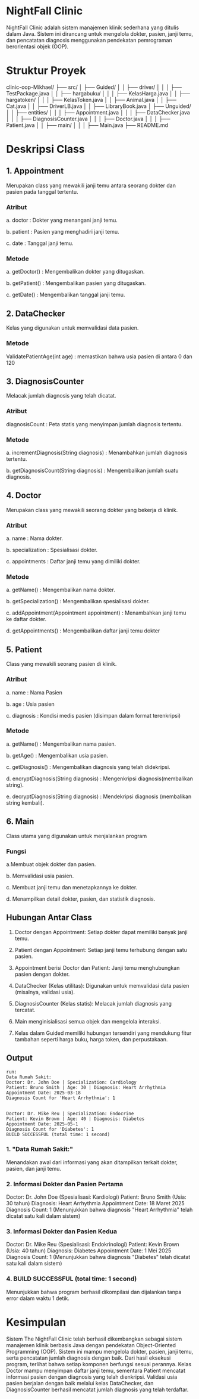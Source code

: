 # NightFall Clinic 
NightFall Clinic adalah sistem manajemen klinik sederhana yang ditulis dalam Java. 
Sistem ini dirancang untuk mengelola dokter, pasien, janji temu, dan pencatatan diagnosis menggunakan pendekatan pemrograman berorientasi objek (OOP).

# Struktur Proyek
clinic-oop-Mikhael/
├── src/
│   ├── Guided/
│   │   ├── driver/
│   │   │   ├── TestPackage.java
│   │   ├── hargabuku/
│   │   │   ├── KelasHarga.java
│   │   ├── hargatoken/
│   │   │   ├── KelasToken.java
│   │   ├── Animal.java
│   │   ├── Cat.java
│   │   ├── DriverLB.java
│   │   ├── LibraryBook.java
│   ├── Unguided/
│   │   ├── entities/
│   │   │   ├── Appointment.java
│   │   │   ├── DataChecker.java
│   │   │   ├── DiagnosisCounter.java
│   │   │   ├── Doctor.java
│   │   │   ├── Patient.java
│   │   ├── main/
│   │   │   ├── Main.java
├── README.md

# Deskripsi Class
## 1. Appointment
Merupakan class yang mewakili janji temu antara seorang dokter dan pasien pada tanggal tertentu.

### Atribut
a. doctor : Dokter yang menangani janji temu.

b. patient : Pasien yang menghadiri janji temu.

c. date : Tanggal janji temu.

### Metode 
a. getDoctor() : Mengembalikan dokter yang ditugaskan.

b. getPatient() : Mengembalikan pasien yang ditugaskan.

c. getDate() : Mengembalikan tanggal janji temu.

## 2. DataChecker
Kelas yang digunakan untuk memvalidasi data pasien.
### Metode
ValidatePatientAge(int age) : memastikan bahwa usia pasien di antara 0 dan 120

## 3. DiagnosisCounter
Melacak jumlah diagnosis yang telah dicatat.
### Atribut
diagnosisCount : Peta statis yang menyimpan jumlah diagnosis tertentu.
### Metode
a. incrementDiagnosis(String diagnosis) : Menambahkan jumlah diagnosis tertentu.

b. getDiagnosisCount(String diagnosis) : Mengembalikan jumlah suatu diagnosis.

## 4. Doctor 
Merupakan class yang mewakili seorang dokter yang bekerja di klinik.
### Atribut
a. name : Nama dokter.

b. specialization : Spesialisasi dokter.

c. appointments : Daftar janji temu yang dimiliki dokter.
### Metode
a. getName() : Mengembalikan nama dokter.

b. getSpecialization() : Mengembalikan spesialisasi dokter.

c. addAppointment(Appointment appointment) : Menambahkan janji temu ke daftar dokter.

d. getAppointments() : Mengembalikan daftar janji temu dokter

## 5. Patient
Class yang mewakili seorang pasien di klinik.
### Atribut
a. name : Nama Pasien

b. age : Usia pasien

c. diagnosis : Kondisi medis pasien (disimpan dalam format terenkripsi)

### Metode 
a. getName() : Mengembalikan nama pasien.

b. getAge() : Mengembalikan usia pasien.

c. getDiagnosis() : Mengembalikan diagnosis yang telah didekripsi.

d. encryptDiagnosis(String diagnosis) : Mengenkripsi diagnosis(membalikan string).

e. decryptDiagnosis(String diagnosis) : Mendekripsi diagnosis (membalikan string kembali).

## 6. Main
Class utama yang digunakan untuk menjalankan program
### Fungsi 
a.Membuat objek dokter dan pasien.

b. Memvalidasi usia pasien.

c. Membuat janji temu dan menetapkannya ke dokter.

d. Menampilkan detail dokter, pasien, dan statistik diagnosis.

## Hubungan Antar Class
1. Doctor dengan Appointment: Setiap dokter dapat memiliki banyak janji temu.

2. Patient dengan Appointment: Setiap janji temu terhubung dengan satu pasien.

3. Appointment berisi Doctor dan Patient: Janji temu menghubungkan pasien dengan dokter.

4. DataChecker (Kelas utilitas): Digunakan untuk memvalidasi data pasien (misalnya, validasi usia).

5. DiagnosisCounter (Kelas statis): Melacak jumlah diagnosis yang tercatat.

6. Main menginisialisasi semua objek dan mengelola interaksi.

7. Kelas dalam Guided memiliki hubungan tersendiri yang mendukung fitur tambahan seperti harga buku, harga token, dan perpustakaan.

## Output
```
run:
Data Rumah Sakit:
Doctor: Dr. John Doe | Specialization: Cardiology
Patient: Bruno Smith | Age: 30 | Diagnosis: Heart Arrhythmia
Appointment Date: 2025-03-18
Diagnosis Count for 'Heart Arrhythmia': 1


Doctor: Dr. Mike Reu | Specialization: Endocrine
Patient: Kevin Brown | Age: 40 | Diagnosis: Diabetes
Appointment Date: 2025-05-1
Diagnosis Count for 'Diabetes': 1
BUILD SUCCESSFUL (total time: 1 second)
```
### 1. "Data Rumah Sakit:"
Menandakan awal dari informasi yang akan ditampilkan terkait dokter, pasien, dan janji temu.

### 2. Informasi Dokter dan Pasien Pertama
Doctor: Dr. John Doe (Spesialisasi: Kardiologi)
Patient: Bruno Smith (Usia: 30 tahun)
Diagnosis: Heart Arrhythmia
Appointment Date: 18 Maret 2025
Diagnosis Count: 1 (Menunjukkan bahwa diagnosis "Heart Arrhythmia" telah dicatat satu kali dalam sistem)

### 3. Informasi Dokter dan Pasien Kedua
Doctor: Dr. Mike Reu (Spesialisasi: Endokrinologi)
Patient: Kevin Brown (Usia: 40 tahun)
Diagnosis: Diabetes
Appointment Date: 1 Mei 2025
Diagnosis Count: 1 (Menunjukkan bahwa diagnosis "Diabetes" telah dicatat satu kali dalam sistem)

### 4. BUILD SUCCESSFUL (total time: 1 second)
Menunjukkan bahwa program berhasil dikompilasi dan dijalankan tanpa error dalam waktu 1 detik.

# Kesimpulan 
Sistem The NightFall Clinic telah berhasil dikembangkan sebagai sistem manajemen klinik berbasis Java dengan pendekatan Object-Oriented Programming (OOP).
Sistem ini mampu mengelola dokter, pasien, janji temu, serta pencatatan jumlah diagnosis dengan baik. 
Dari hasil eksekusi program, terlihat bahwa setiap komponen berfungsi sesuai perannya. 
Kelas Doctor mampu menyimpan daftar janji temu, sementara Patient mencatat informasi pasien dengan diagnosis yang telah dienkripsi. Validasi usia pasien berjalan dengan baik melalui kelas DataChecker, dan DiagnosisCounter berhasil mencatat jumlah diagnosis yang telah terdaftar.
